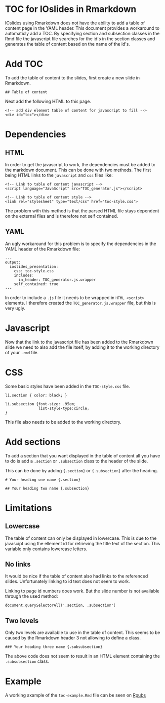 # TOC for IOslides in Rmarkdown

IOslides using Rmarkdown does not have the ability to add a table of content page in the YAML header. This document provides a workaround to automaticly add a TOC. By specifying section and subsection classes in the Rmd file the javascript file searches for the id's in the section classes and generates the table of content based on the name of the id's.

# Add TOC

To add the table of content to the slides, first create a new slide in Rmarkdown.

``` ## Table of content ```

Next add the following HTML to this page.

```{"HTML"}
<!-- add div element table of content for javascript to fill -->
<div id="toc"></div>
```

# Dependencies

## HTML 

In order to get the javascript to work, the dependencies must be added to the markdown document. This can be done with two methods. The first being HTML links to the ```javascript``` and ```css``` files like:

```{"HTML"}
<!-- Link to table of content javascript -->
<script language="JavaScript" src="TOC_generator.js"></script>

<!-- Link to table of content style -->
<link rel="stylesheet" type="text/css" href="toc-style.css">
```

The problem with this method is that the parsed HTML file stays dependent on the external files and is therefore not self contained.

## YAML

An ugly workaround for this problem is to specify the dependencies in the YAML header of the Rmarkdown file:

```{"YAML"}
---
output:
  ioslides_presentation:
    css: toc-style.css
    includes:
      in_header: TOC_generator.js.wrapper
    self_contained: true
---
```

In order to include a ```.js``` file it needs to be wrapped in ```HTML <script>```
elements. I therefore created the ```TOC_generator.js.wrapper``` file, but this is very ugly.

# Javascript

Now that the link to the javascript file has been added to the Rmarkdown slide we need to also add the file itself, by adding it to the working directory of your ``` .rmd ``` file.

# CSS

Some basic styles have been added in the ``` TOC-style.css ``` file.

```{"CSS"}
li.section { color: black; }

li.subsection {font-size: .95em; 
               list-style-type:circle;
}
```

This file also needs to be added to the working directory.

# Add sections

To add a section that you want displayed in the table of content all you have to do is add a ``` .section ``` or ``` .subsection ``` class to the header of the slide.

This can be done by adding ``` {.section} ``` or ``` {.subsection} ``` after the heading.

```{"markdown"}
# Your heading one name {.section}

## Your heading two name {.subsection}
```

# Limitations

## Lowercase

The table of content can only be displayed in lowercase. This is due to the javascipt using the ellement id for retrieving the title text of the section. This variable only contains lowercase letters.

## No links

It would be nice if the table of content also had links to the referenced slides. Unfortunately linking to id text does not seem to work.

Linking to page id numbers does work. But the slide number is not available through the used method: 

```{"javascirt"}
document.querySelectorAll('.section, .subsection')
```

## Two levels

Only two levels are available to use in the table of content. This seems to be caused by the Rmarkdown header 3 not allowing to define a class.

```{"markdown"}
### Your heading three name {.subsubsection}
```

The above code does not seem to result in an HTML element containing the ``` .subsubsection ``` class.

# Example

A working axample of the ```toc-example.Rmd``` file can be seen on [Rpubs](http://rpubs.com/ShKlinkenberg/TOC-for-IOslides-in-Rmarkdown)
